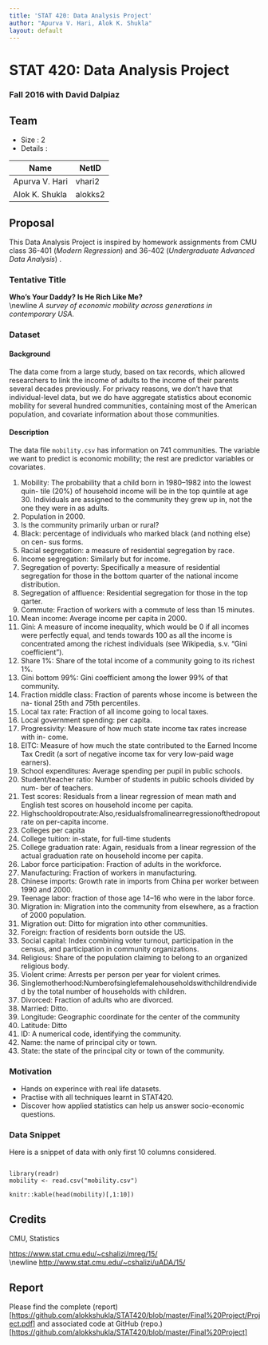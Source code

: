 ```yaml
---
title: 'STAT 420: Data Analysis Project'
author: "Apurva V. Hari, Alok K. Shukla"
layout: default
---
```

# STAT 420: Data Analysis Project
### Fall 2016 with David Dalpiaz

## Team

- Size : 2
- Details :

Name           | NetID
-------------- | -------------
Apurva V. Hari | vhari2
Alok K. Shukla | alokks2

## Proposal

This Data Analysis Project is inspired by homework assignments from CMU class 36-401 (*Modern Regression*)  and 36-402 (*Undergraduate Advanced Data Analysis*) . 

### Tentative Title

**Who’s Your Daddy? Is He Rich Like Me?**
<br/>
\newline
 *A survey of economic mobility across generations in contemporary USA.*

### Dataset 

#### Background

The data come from a large study, based on tax records, which allowed researchers to link the income of adults to the income of their parents several decades previously. For privacy reasons, we don’t have that individual-level data, but we do have aggregate statistics about economic mobility for several hundred communities, containing most of the American population, and covariate information about those communities. 

#### Description

The data file `mobility.csv` has information on 741 communities. The variable we want to predict is economic mobility; the rest are predictor variables or covariates.

1. Mobility: The probability that a child born in 1980–1982 into the lowest quin- tile (20%) of household income will be in the top quintile at age 30. Individuals are assigned to the community they grew up in, not the one they were in as adults.
2. Population in 2000.
3. Is the community primarily urban or rural?
4. Black: percentage of individuals who marked black (and nothing else) on cen- sus forms.
5. Racial segregation: a measure of residential segregation by race.
6. Income segregation: Similarly but for income.
7. Segregation of poverty: Specifically a measure of residential segregation for those in the bottom quarter of the national income distribution.
8. Segregation of affluence: Residential segregation for those in the top qarter.
9. Commute: Fraction of workers with a commute of less than 15 minutes.
10. Mean income: Average income per capita in 2000.
11. Gini: A measure of income inequality, which would be 0 if all incomes were perfectly equal, and tends towards 100 as all the income is concentrated among the richest individuals (see Wikipedia, s.v. “Gini coefficient”).
12. Share 1%: Share of the total income of a community going to its richest 1%.
13. Gini bottom 99%: Gini coefficient among the lower 99% of that community.
14. Fraction middle class: Fraction of parents whose income is between the na- tional 25th and 75th percentiles.
15. Local tax rate: Fraction of all income going to local taxes.
16. Local government spending: per capita.
17. Progressivity: Measure of how much state income tax rates increase with in- come.
18. EITC: Measure of how much the state contributed to the Earned Income Tax Credit (a sort of negative income tax for very low-paid wage earners).
19. School expenditures: Average spending per pupil in public schools.
20. Student/teacher ratio: Number of students in public schools divided by num- ber of teachers.
21. Test scores: Residuals from a linear regression of mean math and English test scores on household income per capita.
22. Highschooldropoutrate:Also,residualsfromalinearregressionofthedropout rate on per-capita income.
23. Colleges per capita
24. College tuition: in-state, for full-time students
25. College graduation rate: Again, residuals from a linear regression of the actual graduation rate on household income per capita.
26. Labor force participation: Fraction of adults in the workforce.
27. Manufacturing: Fraction of workers in manufacturing.
28. Chinese imports: Growth rate in imports from China per worker between 1990 and 2000.
29. Teenage labor: fraction of those age 14–16 who were in the labor force.
30. Migration in: Migration into the community from elsewhere, as a fraction of 2000 population.
31. Migration out: Ditto for migration into other communities.
32. Foreign: fraction of residents born outside the US.
33. Social capital: Index combining voter turnout, participation in the census, and participation in community organizations.
34. Religious: Share of the population claiming to belong to an organized religious body.
35. Violent crime: Arrests per person per year for violent crimes.
36. Singlemotherhood:Numberofsinglefemalehouseholdswithchildrendivided by the total number of households with children.
37. Divorced: Fraction of adults who are divorced.
38. Married: Ditto.
39. Longitude: Geographic coordinate for the center of the community
40. Latitude: Ditto
41. ID: A numerical code, identifying the community.
42. Name: the name of principal city or town.
43. State: the state of the principal city or town of the community.

### Motivation

* Hands on experince with real life datasets.
* Practise with all techniques learnt in STAT420.
* Discover how applied statistics can help us answer socio-economic questions.

### Data Snippet

Here is a snippet of data with only first 10 columns considered.


```{r kable,message=FALSE,echo=FALSE}

library(readr)
mobility <- read.csv("mobility.csv")

knitr::kable(head(mobility)[,1:10])

```

## Credits

CMU, Statistics

https://www.stat.cmu.edu/~cshalizi/mreg/15/
<br/>
\newline
http://www.stat.cmu.edu/~cshalizi/uADA/15/


## Report 

Please find the complete (report)[https://github.com/alokkshukla/STAT420/blob/master/Final%20Project/Project.pdf] and associated code at GitHub (repo.)[https://github.com/alokkshukla/STAT420/blob/master/Final%20Project]


